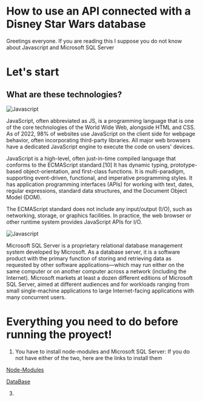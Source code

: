 # How to use an API connected with a Disney Star Wars database

Greetings everyone. If you are reading this I suppose you do not know about Javascript and Microsoft SQL Server

# **Let's start**
## What are these technologies?

![Javascript](https://muytecnologicos.com/wp-content/uploads/2023/01/Ventajas-y-desventajas-de-javascript.jpeg)  

JavaScript, often abbreviated as JS, is a programming language that is one of the core technologies of the World Wide Web, alongside HTML and CSS. As of 2022, 98% of websites use JavaScript on the client side for webpage behavior, often incorporating third-party libraries. All major web browsers have a dedicated JavaScript engine to execute the code on users' devices.

JavaScript is a high-level, often just-in-time compiled language that conforms to the ECMAScript standard.[10] It has dynamic typing, prototype-based object-orientation, and first-class functions. It is multi-paradigm, supporting event-driven, functional, and imperative programming styles. It has application programming interfaces (APIs) for working with text, dates, regular expressions, standard data structures, and the Document Object Model (DOM).

The ECMAScript standard does not include any input/output (I/O), such as networking, storage, or graphics facilities. In practice, the web browser or other runtime system provides JavaScript APIs for I/O.


![Javascript](https://www.globalbit.co/wp-content/uploads/2019/05/sql-cover-blog.png)

Microsoft SQL Server is a proprietary relational database management system developed by Microsoft. As a database server, it is a software product with the primary function of storing and retrieving data as requested by other software applications—which may run either on the same computer or on another computer across a network (including the Internet). Microsoft markets at least a dozen different editions of Microsoft SQL Server, aimed at different audiences and for workloads ranging from small single-machine applications to large Internet-facing applications with many concurrent users.

# **Everything you need to do before running the proyect!**

 1) You have to install node-modules and Microsoft SQL Server:
If you do not have either of the two, here are the links to install them

[Node-Modules](https://docs.npmjs.com/cli/v6/commands/npm-install)

[DataBase](https://www.microsoft.com/en-us/sql-server/sql-server-downloads)

3) 
